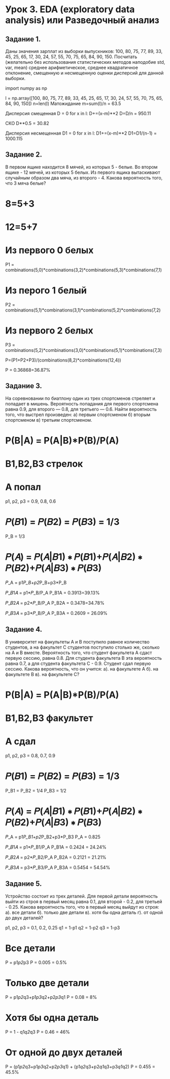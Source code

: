 # Урок 3. EDA (exploratory data analysis) или Разведочный анализ

## Задание 1.

Даны значения зарплат из выборки выпускников: 
100, 80, 75, 77, 89, 33, 45, 25, 65, 17, 30, 24, 57, 55, 70, 75, 65, 84, 90, 150. 
Посчитать (желательно без использования статистических методов наподобие std, var, mean) 
среднее арифметическое, 
среднее квадратичное отклонение, 
смещенную и несмещенную оценки дисперсий для данной выборки.

import numpy as np

l = np.array([100, 80, 75, 77, 89, 33, 45, 25, 65, 17, 30, 24, 57, 55, 70, 75, 65, 84, 90, 150])
n=len(l)
Матожидание
m=sum(l)/n = 63.5

Дисперсия смещенная
D = 0
for x in l:
    D+=(x-m)**2
D=D/n = 950.11

СКО
D**0.5 = 30.82

Дисперсия несмещенная
D1 = 0
for x in l:
    D1+=(x-m)**2
D1=D1/(n-1) = 1000.115

## Задание 2.

В первом ящике находится 8 мячей, из которых 5 - белые. 
Во втором ящике - 12 мячей, из которых 5 белых. 
Из первого ящика вытаскивают случайным образом два мяча, из второго - 4. 
Какова вероятность того, что 3 мяча белые?

# 8=5+3
# 12=5+7
# Из первого 0 белых
P1 = combinations(5,0)*combinations(3,2)*combinations(5,3)*combinations(7,1)
# Из перого 1 белый
P2 = combinations(5,1)*combinations(3,1)*combinations(5,2)*combinations(7,2)
# Из первого 2 белых
P3 = combinations(5,2)*combinations(3,0)*combinations(5,1)*combinations(7,3)

P=(P1+P2+P3)/(combinations(8,2)*combinations(12,4))

P = 0.36868=36.87%

## Задание 3.

На соревновании по биатлону один из трех спортсменов стреляет и попадает в мишень. 
Вероятность попадания для первого спортсмена равна 0.9, для второго — 0.8, для третьего — 0.6. 
Найти вероятность того, что выстрел произведен: 
a) первым спортсменом 
б) вторым спортсменом 
в) третьим спортсменом.

# P(B|A) = P(A|B)*P(B)/P(A)
# B1,B2,B3 стрелок 
# A попал

p1, p2, p3 = 0.9, 0.8, 0.6
# 𝑃(𝐵1) = 𝑃(𝐵2) = 𝑃(𝐵3) = 1/3
P_B = 1/3

# 𝑃(𝐴) = 𝑃(𝐴|𝐵1) ∗ 𝑃(𝐵1)+𝑃(𝐴|𝐵2) ∗ 𝑃(𝐵2)+𝑃(𝐴|𝐵3) ∗ 𝑃(𝐵3)
𝑃_A = p1*P_B+p2*P_B+p3*P_B

𝑃_𝐵1𝐴 = p1*𝑃_B/P_A
P_B1A = 0.3913=39.13%

𝑃_𝐵2𝐴 = p2*𝑃_B/P_A
P_B2A = 0.3478=34.78%

𝑃_𝐵3𝐴 = p3*𝑃_B/P_A
P_B3A = 0.2609 = 26.09%


## Задание 4.

В университет на факультеты A и B поступило равное количество студентов, 
а на факультет C студентов поступило столько же, сколько на A и B вместе. 
Вероятность того, что студент факультета A сдаст первую сессию, равна 0.8. 
Для студента факультета B эта вероятность равна 0.7, а для студента факультета C - 0.9. 
Студент сдал первую сессию. Какова вероятность, что он учится: 
a). на факультете A 
б). на факультете B 
в). на факультете C?

# P(B|A) = P(A|B)*P(B)/P(A)
# B1,B2,B3 факультет 
# A сдал

p1, p2, p3 = 0.8, 0.7, 0.9
# 𝑃(𝐵1) = 𝑃(𝐵2) = 𝑃(𝐵3) = 1/3
P_B1 = P_B2 = 1/4
P_B3 = 1/2
# 𝑃(𝐴) = 𝑃(𝐴|𝐵1) ∗ 𝑃(𝐵1)+𝑃(𝐴|𝐵2) ∗ 𝑃(𝐵2)+𝑃(𝐴|𝐵3) ∗ 𝑃(𝐵3)
𝑃_A = p1*P_B1+p2*P_B2+p3*P_B3
P_A = 0.825

𝑃_𝐵1𝐴 = p1*𝑃_B1/P_A
P_B1A = 0.2424 = 24.24%

𝑃_𝐵2𝐴 = p2*𝑃_B2/P_A
P_B2A = 0.2121 = 21.21%

𝑃_𝐵3𝐴 = p3*𝑃_B3/P_A
P_B3A = 0.5454 = 54.54%

## Задание 5.

Устройство состоит из трех деталей. 
Для первой детали вероятность выйти из строя в первый месяц равна 0.1, для второй - 0.2, 
для третьей - 0.25. Какова вероятность того, что в первый месяц выйдут из строя: 
а). все детали 
б). только две детали 
в). хотя бы одна деталь 
г). от одной до двух деталей?

p1, p2, p3 = 0.1, 0.2, 0.25
q1 = 1-p1
q2 = 1-p2
q3 = 1-p3

# Все детали
P = p1*p2*p3
P = 0.005 = 0.5%

# Только две детали
P = p1*p2*q3+p1*p3*q2+p2*p3*q1
P = 0.08 = 8%

# Хотя бы одна деталь
P = 1 - q1*q2*q3
P = 0.46 = 46%

# От одной до двух деталей
P = (p1*p2*q3+p1*p3*q2+p2*p3*q1) + (p1*q2*q3+p2*q1*q3+p3*q1*q2)
P = 0.455 = 45.5%

